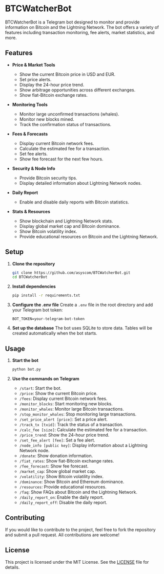 # BTCWatcherBot

BTCWatcherBot is a Telegram bot designed to monitor and provide information on Bitcoin and the Lightning Network. The bot offers a variety of features including transaction monitoring, fee alerts, market statistics, and more.

## Features

- **Price & Market Tools**
  - Show the current Bitcoin price in USD and EUR.
  - Set price alerts.
  - Display the 24-hour price trend.
  - Show arbitrage opportunities across different exchanges.
  - Show fiat-Bitcoin exchange rates.

- **Monitoring Tools**
  - Monitor large unconfirmed transactions (whales).
  - Monitor new blocks mined.
  - Track the confirmation status of transactions.

- **Fees & Forecasts**
  - Display current Bitcoin network fees.
  - Calculate the estimated fee for a transaction.
  - Set fee alerts.
  - Show fee forecast for the next few hours.

- **Security & Node Info**
  - Provide Bitcoin security tips.
  - Display detailed information about Lightning Network nodes.

- **Daily Report**
  - Enable and disable daily reports with Bitcoin statistics.

- **Stats & Resources**
  - Show blockchain and Lightning Network stats.
  - Display global market cap and Bitcoin dominance.
  - Show Bitcoin volatility index.
  - Provide educational resources on Bitcoin and the Lightning Network.

## Setup

1. **Clone the repository**
   ```bash
   git clone https://github.com/asyscom/BTCWatcherBot.git
   cd BTCWatcherBot
   ```

2. **Install dependencies**
   ```bash
   pip install -r requirements.txt
   ```

3. **Configure the .env file**
   Create a `.env` file in the root directory and add your Telegram bot token:
   ```env
   BOT_TOKEN=your-telegram-bot-token
   ```

4. **Set up the database**
   The bot uses SQLite to store data. Tables will be created automatically when the bot starts.

## Usage

1. **Start the bot**
   ```bash
   python bot.py
   ```

2. **Use the commands on Telegram**
   - `/start`: Start the bot.
   - `/price`: Show the current Bitcoin price.
   - `/fees`: Display current Bitcoin network fees.
   - `/monitor_blocks`: Start monitoring new blocks.
   - `/monitor_whales`: Monitor large Bitcoin transactions.
   - `/stop_monitor_whales`: Stop monitoring large transactions.
   - `/set_price_alert [price]`: Set a price alert.
   - `/track_tx [txid]`: Track the status of a transaction.
   - `/calc_fee [size]`: Calculate the estimated fee for a transaction.
   - `/price_trend`: Show the 24-hour price trend.
   - `/set_fee_alert [fee]`: Set a fee alert.
   - `/node_info [public key]`: Display information about a Lightning Network node.
   - `/donate`: Show donation information.
   - `/fiat_rates`: Show fiat-Bitcoin exchange rates.
   - `/fee_forecast`: Show fee forecast.
   - `/market_cap`: Show global market cap.
   - `/volatility`: Show Bitcoin volatility index.
   - `/dominance`: Show Bitcoin and Ethereum dominance.
   - `/resources`: Provide educational resources.
   - `/faq`: Show FAQs about Bitcoin and the Lightning Network.
   - `/daily_report_on`: Enable the daily report.
   - `/daily_report_off`: Disable the daily report.

## Contributing

If you would like to contribute to the project, feel free to fork the repository and submit a pull request. All contributions are welcome!

## License

This project is licensed under the MIT License. See the [LICENSE](LICENSE) file for details.
